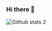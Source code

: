 ### Hi there 👋

<!--
**haticedagli/haticedagli** is a ✨ _special_ ✨ repository because its `README.md` (this file) appears on your GitHub profile.

Here are some ideas to get you started:

- 🔭 I’m currently working on ...
- 🌱 I’m currently learning Java Spring and other software technologies
- 👯 I’m looking to collaborate on development in software
- 💬 Ask me about all about software technologies
- 📫 How to reach me: haticeetoglu03@gmail.com
- 😄 Pronouns: She
- ⚡ Fun fact: Im addicted to games 😄
-->
![Github stats 2](https://github-readme-stats.vercel.app/api?username=haticedagli&show_icons=true&theme=radical)

